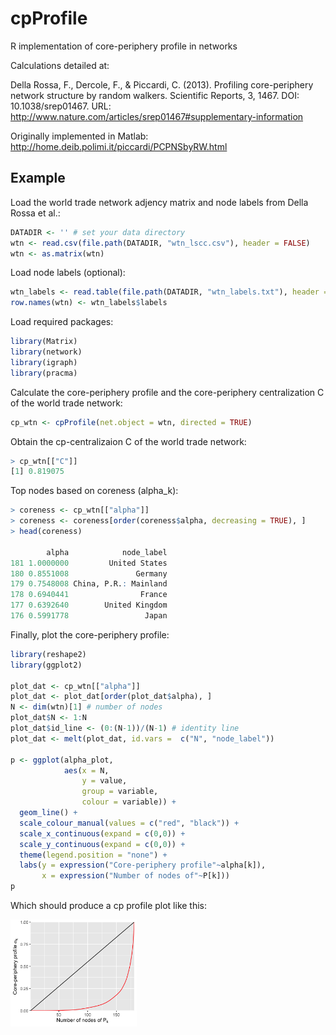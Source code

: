 # cpProfile

R implementation of core-periphery profile in networks

Calculations detailed at:

Della Rossa, F., Dercole, F., & Piccardi, C. (2013). Profiling core-periphery network structure by random walkers. Scientific Reports, 3, 1467. DOI: 10.1038/srep01467. URL: http://www.nature.com/articles/srep01467#supplementary-information

Originally implemented in Matlab: http://home.deib.polimi.it/piccardi/PCPNSbyRW.html

## Example

Load the world trade network adjency matrix and node labels from Della Rossa et al.:

```r
DATADIR <- '' # set your data directory
wtn <- read.csv(file.path(DATADIR, "wtn_lscc.csv"), header = FALSE)
wtn <- as.matrix(wtn)
```

Load node labels (optional):

```r
wtn_labels <- read.table(file.path(DATADIR, "wtn_labels.txt"), header = TRUE)
row.names(wtn) <- wtn_labels$labels
```

Load required packages:

```r
library(Matrix)
library(network)
library(igraph)
library(pracma)
```

Calculate the core-periphery profile and the core-periphery centralization C of the world trade network:

```r
cp_wtn <- cpProfile(net.object = wtn, directed = TRUE)
```

Obtain the cp-centralizaion C of the world trade network:

```r
> cp_wtn[["C"]]
[1] 0.819075
```

Top nodes based on coreness (alpha_k):

```r
> coreness <- cp_wtn[["alpha"]]
> coreness <- coreness[order(coreness$alpha, decreasing = TRUE), ]
> head(coreness)

        alpha            node_label
181 1.0000000         United States
180 0.8551008               Germany
179 0.7548008 China, P.R.: Mainland
178 0.6940441                France
177 0.6392640        United Kingdom
176 0.5991778                 Japan
```

Finally, plot the core-periphery profile:

```r
library(reshape2)
library(ggplot2)

plot_dat <- cp_wtn[["alpha"]]
plot_dat <- plot_dat[order(plot_dat$alpha), ]
N <- dim(wtn)[1] # number of nodes
plot_dat$N <- 1:N
plot_dat$id_line <- (0:(N-1))/(N-1) # identity line
plot_dat <- melt(plot_dat, id.vars =  c("N", "node_label"))

p <- ggplot(alpha_plot,
            aes(x = N,
                y = value,
                group = variable,
                colour = variable)) +
  geom_line() +
  scale_colour_manual(values = c("red", "black")) +
  scale_x_continuous(expand = c(0,0)) +
  scale_y_continuous(expand = c(0,0)) +
  theme(legend.position = "none") +
  labs(y = expression("Core-periphery profile"~alpha[k]),
       x = expression("Number of nodes of"~P[k]))
p
```

Which should produce a cp profile plot like this:

<img src="cp_wtn.png" width="40%">

